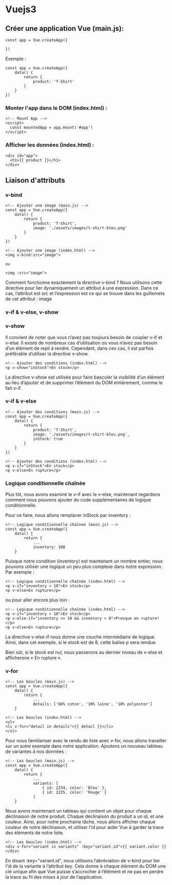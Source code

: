 # Vuejs3

## Créer une application Vue (main.js):

```
const app = Vue.createApp({

})
```

Exemple :

```
const app = Vue.createApp({
    data() {
        return {
            product: 'T-Shirt'
        }
    }
})
```

### Monter l'app dans le DOM (index.html) :
```
<!-- Mount App -->
<script>
  const mountedApp = app.mount('#app')
</script>
```
### Afficher les données (index.html) :
```
<div id="app">
  <h1>{{ product }}</h1>
</div>
```
## Liaison d'attributs
### v-bind

```
<!-- Ajouter une image (main.js) -->
const app = Vue.createApp({
    data() {
        return {
            product: 'T-Shirt',
            image: './assets/images/t-shirt-bleu.png'
        }
    }
})
```
```
<!-- Ajouter une image (index.html) -->
<img v-bind:src="image">

ou

<img :src="image">
```
Comment fonctionne exactement la directive v-bind ? Nous utilisons cette directive pour lier dynamiquement un attribut à une expression. Dans ce cas, l’attribut est src et l’expression est ce qui se trouve dans les guillemets de cet attribut : image

### v-if & v-else, v-show
### v-show
Il convient de noter que vous n’avez pas toujours besoin de coupler v-if et v-else. Il existe de nombreux cas d’utilisation où vous n’avez pas besoin d’un élément de repli à rendre. Cependant, dans ces cas, il est parfois préférable d’utiliser la directive v-show.
```
<!-- Ajouter des conditions (index.html) -->
<p v-show="inStock">En stock</p>
```
La directive v-show est utilisée pour faire basculer la visibilité d’un élément au lieu d’ajouter et de supprimer l’élément du DOM entièrement, comme le fait v-if.
### v-if & v-else
```
<!-- Ajouter des conditions (main.js) -->
const app = Vue.createApp({
    data() {
        return {
            product: 'T-Shirt',
            image: './assets/images/t-shirt-bleu.png',
            inStock: true
        }
    }
})
```
```
<!-- Ajouter des conditions (index.html) -->
<p v-if="inStock">En stock</p>
<p v-else>En rupture</p>
```
### Logique conditionnelle chaînée
Plus tôt, nous avons examiné le v-if avec le v-else, maintenant regardons comment nous pouvons ajouter du code supplémentaires de logique conditionnelle.

Pour ce faire, nous allons remplacer inStock par inventory :
```
<!-- Logique conditionnelle chaînée (main.js) -->
const app = Vue.createApp({
    data() {
        return {
            ...
            inventory: 100 
    }
```
Puisque notre condition (inventory) est maintenant un nombre entier, nous pouvons utiliser une logique un peu plus complexe dans notre expression. Par exemple :
```
<!-- Logique conditionnelle chaînée (index.html) -->
<p v-if="inventory > 10">En stock</p>
<p v-else>En rupture</p>
```
ou pour aller encore plus loin :
```
<!-- Logique conditionnelle chaînée (index.html) -->
<p v-if="inventory > 10">En stock</p>
<p v-else-if="inventory <= 10 && inventory > 0">Presque en rupture!</p>
<p v-else>En rupture</p>
```
La directive v-else-if nous donne une couche intermédiaire de logique. Ainsi, dans cet exemple, si le stock est de 8, cette balise p sera rendue.

Bien sûr, si le stock est nul, nous passerons au dernier niveau de v-else et afficherons « En rupture ».
### v-for
```
<!-- Les boucles (main.js) -->
const app = Vue.createApp({
    data() {
        return {
            ...
            details: ['60% coton', '30% laine', '10% polyester'] 
    }
```
```
<!-- Les boucles (index.html) -->
<ul>
<li v-for="detail in details">{{ detail }}</li>
</ul>
```
Pour nous familiariser avec le rendu de liste avec v-for, nous allons travailler sur un autre exemple dans notre application. Ajoutons un nouveau tableau de variantes à nos données :
```
<!-- Les boucles (main.js) -->
const app = Vue.createApp({
    data() {
        return {
            ...
            variants: [
                { id: 2234, color: 'Bleu' },
                { id: 2235, color: 'Rouge' }
            ] 
    }
```
Nous avons maintenant un tableau qui contient un objet pour chaque déclinaison de notre produit. Chaque déclinaison du produit a un id, et une couleur. Ainsi, pour notre prochaine tâche, nous allons afficher chaque couleur de notre déclinaison, et utiliser l’id pour aider Vue à garder la trace des éléments de notre liste.
```
<!-- Les boucles (index.html) -->
<div v-for="variant in variants" :key="variant.id">{{ variant.color }}</div>
```
En disant :key="variant.id", nous utilisons l’abréviation de v-bind pour lier l’id de la variante à l’attribut key. Cela donne à chaque élément du DOM une clé unique afin que Vue puisse s’accrocher à l’élément et ne pas en perdre la trace au fil des mises à jour de l’application.